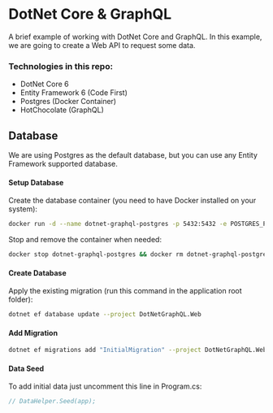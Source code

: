 # DotNet Core & GraphQL
A brief example of working with DotNet Core and GraphQL. In this example, we are going to create a Web API to request some data.

### Technologies in this repo:
* DotNet Core 6
* Entity Framework 6 (Code First)
* Postgres (Docker Container)
* HotChocolate (GraphQL)

## Database
We are using Postgres as the default database, but you can use any Entity Framework supported database.

#### Setup Database
Create the database container (you need to have Docker installed on your system):

```sh
docker run -d --name dotnet-graphql-postgres -p 5432:5432 -e POSTGRES_PASSWORD=My@Passw0rd postgres
```

Stop and remove the container when needed:

```sh
docker stop dotnet-graphql-postgres && docker rm dotnet-graphql-postgres
```

#### Create Database

Apply the existing migration (run this command in the application root folder):

```sh
dotnet ef database update --project DotNetGraphQL.Web
```

#### Add Migration

```sh
dotnet ef migrations add "InitialMigration" --project DotNetGraphQL.Web
```

#### Data Seed

To add initial data just uncomment this line in Program.cs:

```cs
// DataHelper.Seed(app);
```
